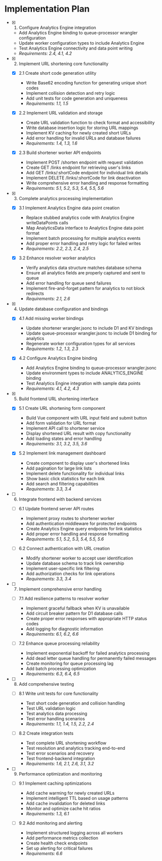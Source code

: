# Implementation Plan

- [x] 1. Configure Analytics Engine integration
  - Add Analytics Engine binding to queue-processor wrangler configuration
  - Update worker configuration types to include Analytics Engine
  - Test Analytics Engine connectivity and data point writing
  - _Requirements: 2.4, 4.1, 4.2_

- [x] 2. Implement URL shortening core functionality
  - [x] 2.1 Create short code generation utility
    - Write Base62 encoding function for generating unique short codes
    - Implement collision detection and retry logic
    - Add unit tests for code generation and uniqueness
    - _Requirements: 1.1, 1.5_

  - [x] 2.2 Implement URL validation and storage
    - Create URL validation function to check format and accessibility
    - Write database insertion logic for storing URL mappings
    - Implement KV caching for newly created short URLs
    - Add error handling for invalid URLs and database failures
    - _Requirements: 1.4, 1.3, 1.6_

  - [x] 2.3 Build shortener worker API endpoints
    - Implement POST /shorten endpoint with request validation
    - Create GET /links endpoint for retrieving user's links
    - Add GET /links/:shortCode endpoint for individual link details
    - Implement DELETE /links/:shortCode for link deactivation
    - Write comprehensive error handling and response formatting
    - _Requirements: 5.1, 5.2, 5.3, 5.4, 5.5, 5.6_

- [x] 3. Complete analytics processing implementation
  - [x] 3.1 Implement Analytics Engine data point creation
    - Replace stubbed analytics code with Analytics Engine writeDataPoints calls
    - Map AnalyticsData interface to Analytics Engine data point format
    - Implement batch processing for multiple analytics events
    - Add proper error handling and retry logic for failed writes
    - _Requirements: 2.2, 2.3, 2.4, 2.5_

  - [x] 3.2 Enhance resolver worker analytics
    - Verify analytics data structure matches database schema
    - Ensure all analytics fields are properly captured and sent to queue
    - Add error handling for queue send failures
    - Implement fire-and-forget pattern for analytics to not block redirects
    - _Requirements: 2.1, 2.6_

- [x] 4. Update database configuration and bindings
  - [x] 4.1 Add missing worker bindings
    - Update shortener wrangler.jsonc to include D1 and KV bindings
    - Update queue-processor wrangler.jsonc to include D1 binding for analytics
    - Regenerate worker configuration types for all services
    - _Requirements: 1.2, 1.3, 2.3_

  - [x] 4.2 Configure Analytics Engine binding
    - Add Analytics Engine binding to queue-processor wrangler.jsonc
    - Update environment types to include ANALYTICS_ENGINE binding
    - Test Analytics Engine integration with sample data points
    - _Requirements: 4.1, 4.2, 4.3_

- [x] 5. Build frontend URL shortening interface
  - [x] 5.1 Create URL shortening form component
    - Build Vue component with URL input field and submit button
    - Add form validation for URL format
    - Implement API call to shortener service
    - Display shortened URL result with copy functionality
    - Add loading states and error handling
    - _Requirements: 3.1, 3.2, 3.5, 3.6_

  - [x] 5.2 Implement link management dashboard
    - Create component to display user's shortened links
    - Add pagination for large link lists
    - Implement delete functionality for individual links
    - Show basic click statistics for each link
    - Add search and filtering capabilities
    - _Requirements: 3.3, 3.4_

- [ ] 6. Integrate frontend with backend services
  - [ ] 6.1 Update frontend server API routes
    - Implement proxy routes to shortener worker
    - Add authentication middleware for protected endpoints
    - Create Analytics Engine query endpoints for link statistics
    - Add proper error handling and response formatting
    - _Requirements: 5.1, 5.2, 5.3, 5.4, 5.5, 5.6_

  - [ ] 6.2 Connect authentication with URL creation
    - Modify shortener worker to accept user identification
    - Update database schema to track link ownership
    - Implement user-specific link filtering
    - Add authorization checks for link operations
    - _Requirements: 3.3, 3.4_

- [ ] 7. Implement comprehensive error handling
  - [ ] 7.1 Add resilience patterns to resolver worker
    - Implement graceful fallback when KV is unavailable
    - Add circuit breaker pattern for D1 database calls
    - Create proper error responses with appropriate HTTP status codes
    - Add logging for diagnostic information
    - _Requirements: 6.1, 6.2, 6.6_

  - [ ] 7.2 Enhance queue processing reliability
    - Implement exponential backoff for failed analytics processing
    - Add dead letter queue handling for permanently failed messages
    - Create monitoring for queue processing lag
    - Add batch processing optimization
    - _Requirements: 6.3, 6.4, 6.5_

- [ ] 8. Add comprehensive testing
  - [ ] 8.1 Write unit tests for core functionality
    - Test short code generation and collision handling
    - Test URL validation logic
    - Test analytics data processing
    - Test error handling scenarios
    - _Requirements: 1.1, 1.4, 1.5, 2.2, 2.4_

  - [ ] 8.2 Create integration tests
    - Test complete URL shortening workflow
    - Test resolution and analytics tracking end-to-end
    - Test error scenarios and recovery
    - Test frontend-backend integration
    - _Requirements: 1.6, 2.1, 2.6, 3.1, 3.2_

- [ ] 9. Performance optimization and monitoring
  - [ ] 9.1 Implement caching optimizations
    - Add cache warming for newly created URLs
    - Implement intelligent TTL based on usage patterns
    - Add cache invalidation for deleted links
    - Monitor and optimize cache hit ratios
    - _Requirements: 1.3, 6.1_

  - [ ] 9.2 Add monitoring and alerting
    - Implement structured logging across all workers
    - Add performance metrics collection
    - Create health check endpoints
    - Set up alerting for critical failures
    - _Requirements: 6.6_
